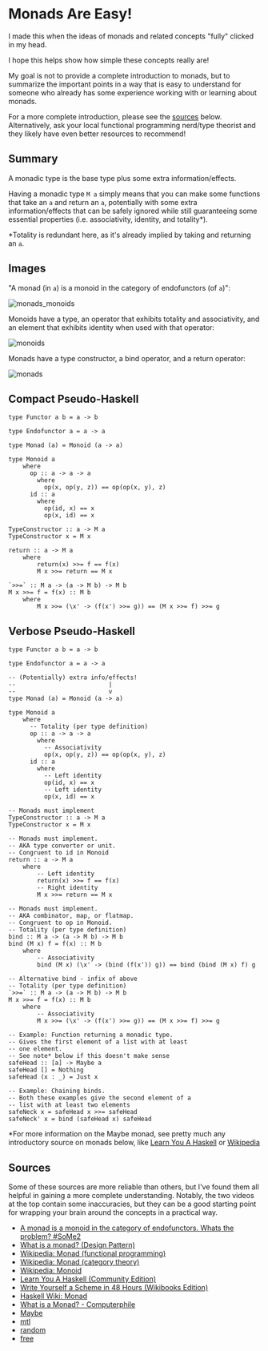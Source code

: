 # Monads Are Easy!

I made this when the ideas of monads and related concepts "fully" clicked in my head.

I hope this helps show how simple these concepts really are!

My goal is not to provide a complete introduction to monads, but to summarize the
important points in a way that is easy to understand for someone who already has some
experience working with or learning about monads.

For a more complete introduction, please see the [sources](#Sources) below. Alternatively,
ask your local functional programming nerd/type theorist and they likely have even better
resources to recommend!

## Summary

A monadic type is the base type plus some extra information/effects.

Having a monadic type `M a` simply means that you can make some functions that take an `a`
and return an `a`, potentially with some extra information/effects that can be safely ignored
while still guaranteeing some essential properties (i.e. associativity, identity, and
totality*).

*Totality is redundant here, as it's already implied by taking and returning an `a`.

## Images

"A monad (in `a`) is a monoid in the category of endofunctors (of `a`)":

![monads_monoids](https://github.com/user-attachments/assets/4d4e2715-8fca-4eb9-9536-9e9fe0f0e956)

Monoids have a type, an operator that exhibits totality and associativity, and an element
that exhibits identity when used with that operator:

![monoids](https://github.com/user-attachments/assets/d13d4c3a-18a3-440f-8126-1fb48700215b)

Monads have a type constructor, a bind operator, and a return operator:

![monads](https://github.com/user-attachments/assets/ecd2e356-944f-4035-be6a-e42743e4bd04)

## Compact Pseudo-Haskell

    type Functor a b = a -> b

    type Endofunctor a = a -> a

    type Monad (a) = Monoid (a -> a)

    type Monoid a
        where
          op :: a -> a -> a
            where
              op(x, op(y, z)) == op(op(x, y), z)
          id :: a
            where
              op(id, x) == x
              op(x, id) == x

    TypeConstructor :: a -> M a
    TypeConstructor x = M x

    return :: a -> M a
        where
            return(x) >>= f == f(x)
            M x >>= return == M x
            
    `>>=` :: M a -> (a -> M b) -> M b
    M x >>= f = f(x) :: M b
        where
            M x >>= (\x' -> (f(x') >>= g)) == (M x >>= f) >>= g

## Verbose Pseudo-Haskell

    type Functor a b = a -> b

    type Endofunctor a = a -> a

    -- (Potentially) extra info/effects!
    --                          |
    --                          v  
    type Monad (a) = Monoid (a -> a)

    type Monoid a
        where
          -- Totality (per type definition)
          op :: a -> a -> a
            where
              -- Associativity
              op(x, op(y, z)) == op(op(x, y), z)
          id :: a
            where
              -- Left identity
              op(id, x) == x
              -- Left identity
              op(x, id) == x

    -- Monads must implement
    TypeConstructor :: a -> M a
    TypeConstructor x = M x

    -- Monads must implement.
    -- AKA type converter or unit.
    -- Congruent to id in Monoid
    return :: a -> M a
        where
            -- Left identity
            return(x) >>= f == f(x)
            -- Right identity
            M x >>= return == M x

    -- Monads must implement.
    -- AKA combinator, map, or flatmap.
    -- Congruent to op in Monoid.
    -- Totality (per type definition)   
    bind :: M a -> (a -> M b) -> M b
    bind (M x) f = f(x) :: M b
        where
            -- Associativity
            bind (M x) (\x' -> (bind (f(x')) g)) == bind (bind (M x) f) g

    -- Alternative bind - infix of above
    -- Totality (per type definition)   
    `>>=` :: M a -> (a -> M b) -> M b
    M x >>= f = f(x) :: M b
        where
            -- Associativity
            M x >>= (\x' -> (f(x') >>= g)) == (M x >>= f) >>= g
            
    -- Example: Function returning a monadic type.
    -- Gives the first element of a list with at least
    -- one element.
    -- See note* below if this doesn't make sense
    safeHead :: [a] -> Maybe a
    safeHead [] = Nothing
    safeHead (x : _) = Just x

    -- Example: Chaining binds.
    -- Both these examples give the second element of a 
    -- list with at least two elements
    safeNeck x = safeHead x >>= safeHead
    safeNeck' x = bind (safeHead x) safeHead

*For more information on the Maybe monad, see pretty much any introductory
source on monads below, like [Learn You A Haskell](https://learnyouahaskell.github.io/a-fistful-of-monads.html#getting-our-feet-wet-with-maybe)
or [Wikipedia](https://en.wikipedia.org/wiki/Monad_(functional_programming)#Overview)

## Sources

Some of these sources are more reliable than others, but I've found them
all helpful in gaining a more complete understanding. Notably, the two videos
at the top contain some inaccuracies, but they can be a good starting point for
wrapping your brain around the concepts in a practical way.

- [A monad is a monoid in the category of endofunctors. Whats the problem? #SoMe2](https://www.youtube.com/watch?v=ENo_B8CZNRQ)
- [What is a monad? (Design Pattern)](https://www.youtube.com/watch?v=VgA4wCaxp-Q)
- [Wikipedia: Monad (functional programming)](https://en.wikipedia.org/wiki/Monad_(functional_programming))
- [Wikipedia: Monad (category theory)](https://en.wikipedia.org/wiki/Monad_(category_theory))
- [Wikipedia: Monoid](https://en.wikipedia.org/wiki/Monoid)
- [Learn You A Haskell (Community Edition)](https://learnyouahaskell.github.io/)
- [Write Yourself a Scheme in 48 Hours (Wikibooks Edition)](https://en.wikibooks.org/wiki/Write_Yourself_a_Scheme_in_48_Hours)
- [Haskell Wiki: Monad](https://wiki.haskell.org/index.php?title=Monad)
- [What is a Monad? - Computerphile](https://www.youtube.com/watch?v=t1e8gqXLbsU)
- [Maybe](https://hackage.haskell.org/package/ghc-internal-9.1201.0/docs/src/GHC.Internal.Data.Maybe.html#maybe)
- [mtl](https://github.com/haskell/mtl)
- [random](https://github.com/haskell/random)
- [free](https://github.com/ekmett/free)
